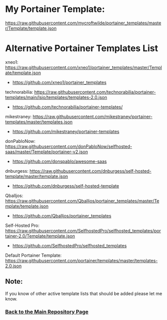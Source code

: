 # My Portainer Template: 

https://raw.githubusercontent.com/mycroftwilde/portainer_templates/master/Template/template.json

# Alternative Portainer Templates List

xneo1: https://raw.githubusercontent.com/xneo1/portainer_templates/master/Template/template.json

- https://github.com/xneo1/portainer_templates

technorabilia: https://raw.githubusercontent.com/technorabilia/portainer-templates/main/lsio/templates/templates-2.0.json

- https://github.com/technorabilia/portainer-templates/

mikestraney: https://raw.githubusercontent.com/mikestraney/portainer-templates/master/templates.json

- https://github.com/mikestraney/portainer-templates

donPabloNow: https://raw.githubusercontent.com/donPabloNow/selfhosted-saas/master/Template/portainer-v2.json

- https://github.com/donspablo/awesome-saas

dnburgess: https://raw.githubusercontent.com/dnburgess/self-hosted-template/master/template.json

- https://github.com/dnburgess/self-hosted-template

Qballjos: https://raw.githubusercontent.com/Qballjos/portainer_templates/master/Template/template.json

- https://github.com/Qballjos/portainer_templates

Self-Hosted Pro: https://raw.githubusercontent.com/SelfhostedPro/selfhosted_templates/portainer-2.0/Template/template.json

- https://github.com/SelfhostedPro/selfhosted_templates

Default Portainer Template: https://raw.githubusercontent.com/portainer/templates/master/templates-2.0.json

## Note: 

If you know of other active template lists that should be added please let me know. 

### [Back to the Main Repository Page](https://github.com/mycroftwilde/portainer_templates)
